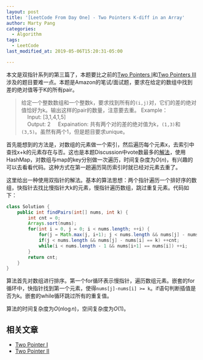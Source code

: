 ```yaml
---
layout: post
title: '[LeetCode From Day One] - Two Pointers K-diff in an Array'
author: Marty Pang
categories: 
  - Algorithm
tags: 
  - LeetCode
last_modified_at: 2019-05-06T15:20:31-05:00

---
```


本文是双指针系列的第三篇了，本题要比之前的[Two Pointers I](https://www.hytheory.com/algorithm/Leetcode-from-day-one-two-pointers/)和[Two Pointers III](https://www.hytheory.com/algorithm/Leetcode-from-day-one-two-pointers-II/)涉及的题目要难一点。本题是Amazon的笔试/面试题，要求在给定的数组中找到差的绝对值等于K的所有pair。

> 给定一个整数数组和一个整数k，要求找到所有的`(i,j)`对，它们的差的绝对值恰好为k。输出这样的pair的数量，注意要去重。
> Example：  
&nbsp; &nbsp; Input: [3,1,4,1,5]  
&nbsp; &nbsp; Output: 2
&nbsp; &nbsp; Expaination: 共有两个对的差的绝对值为k，`(1,3)`和`(3,5)`。虽然有两个1，但是题目要求unique。

首先能想到的方法是，对数组的元素做一个索引，然后遍历每个元素x，去索引中查找x+k的元素存在与否。这也是本题Discussion中vote数最多的[解法](https://leetcode.com/problems/k-diff-pairs-in-an-array/discuss/100098/Java-O(n)-solution-one-Hashmap-easy-to-understand)，使用HashMap，对数组与map的key分别做一次遍历，时间复杂度为$O(n)$，有兴趣的可以去看看代码。这种方式在第一趟遍历简历索引时就已经对元素去重了。

这里给出一种使用双指针的解法。基本的算法思想：两个指针遍历一个排好序的数组，快指针去找比慢指针大k的元素，慢指针遍历数组，跳过重复元素。代码如下：

```java
class Solution {
    public int findPairs(int[] nums, int k) {
        int cnt = 0;
        Arrays.sort(nums);
        for(int i = 0, j = 0; i < nums.length; ++i) {
            for(j = Math.max(j, i+1); j < nums.length && nums[j] - nums[i] < k; ++j) ;
            if(j < nums.length && nums[j] - nums[i] == k) ++cnt;
            while(i < nums.length - 1 && nums[i+1] == nums[i]) ++i;
        }
        return cnt;
    }
}
```

算法首先对数组进行排序。第一个for循环表示慢指针，遍历数组元素。嵌套的for循环中，快指针找到第一个元素，使得`nums[j]-nums[i] >= k`。if语句判断插值是否为k。嵌套的while循环跳过所有的重复值。

算法的时间复杂度为$O(n\log{n})$，空间复杂度为$O(1)$。

## 相关文章

- [Two Pointer I](https://www.hytheory.com/algorithm/Leetcode-from-day-one-two-pointers/)
- [Two Pointer II](https://www.hytheory.com/algorithm/Leetcode-from-day-one-two-pointers-II/)